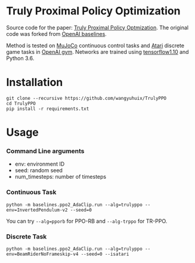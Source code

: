 # Truly Proximal Policy Optimization

Source code for the paper: [Truly Proximal Policy Optmization](https://arxiv.org/abs/1903.07940). The original code was forked from [OpenAI baselines](https://github.com/openai/baselines).

Method is tested on [MuJoCo](http://www.mujoco.org/) continuous control tasks and [Atari](https://www.atari.com/) discrete game tasks in [OpenAI gym](https://github.com/openai/gym).
Networks are trained using [tensorflow1.10](https://www.tensorflow.org/) and Python 3.6.



# Installation

```
git clone --recursive https://github.com/wangyuhuix/TrulyPPO
cd TrulyPPO
pip install -r requirements.txt
```



# Usage

### Command Line arguments

* env: environment ID
* seed: random seed
* num_timesteps: number of timesteps

### Continuous Task

```shell
python -m baselines.ppo2_AdaClip.run --alg=trulyppo --env=InvertedPendulum-v2 --seed=0
```

You can try `--alg=pporb` for PPO-RB and `--alg-trppo` for TR-PPO.

### Discrete Task

```
python -m baselines.ppo2_AdaClip.run --alg=trulyppo --env=BeamRiderNoFrameskip-v4 --seed=0 --isatari
```

